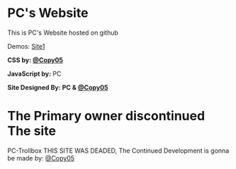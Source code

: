 # PC's Website
This is PC's Website hosted on github 

Demos: [Site1](https://pc-trollbox.github.io/)

**CSS by: [@Copy05](https://github.com/Copy05)**

**JavaScript by:** PC 

**Site Designed By: PC & [@Copy05](https://github.com/Copy05)**

# The Primary owner discontinued The site

PC-Trollbox THIS SITE WAS DEADED, The Continued Development is gonna be made by:
[@Copy05](https://github.com/Copy05) 

